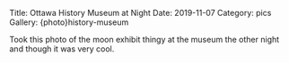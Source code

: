 Title: Ottawa History Museum at Night
Date: 2019-11-07
Category: pics
Gallery: {photo}history-museum

Took this photo of the moon exhibit thingy at the museum the other night and though it was very cool.
